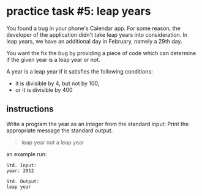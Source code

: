 # practice task #5: leap years

You found a bug in your phone's Calendar app. For some reason, the developer of the application didn't take leap years into consideration. In leap years, we have an additional day in February, namely a 29th day.

You want the fix the bug by providing a piece of code which can determine if the given year is a leap year or not.

A year is a leap year if it satisfies the following conditions:

- it is divisible by 4, but not by 100,
- or it is divisible by 400

## instructions
Write a program the year as an integer from the standard input:
Print the appropriate message the standard output.

> leap year
> not a leap year

an example run:
```
Std. Input:	
year: 2012

Std. Output:
leap year
```